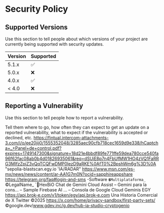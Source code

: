 # Security Policy

## Supported Versions

Use this section to tell people about which versions of your project are
currently being supported with security updates.

| Version | Supported          |
| ------- | ------------------ |
| 5.1.x   | :white_check_mark: |
| 5.0.x   | :x:                |
| 4.0.x   | :white_check_mark: |
| < 4.0   | :x:                |

## Reporting a Vulnerability

Use this section to tell people how to report a vulnerability.

Tell them where to go, how often they can expect to get an update on a
reported vulnerability, what to expect if the vulnerability is accepted or
declined, etc.
https://fintual.intercom-attachments-3.com/i/o/ee20jij0/1555352048/3285aec90cfb718cec1659d9e338/hCaptcha+_+Panel+de+control.pdf?expires=1749147300&signature=18d21e4bbdf89fe771ffe59dea780cce540fa96f62fac08ab0b4d01826935061&req=dSUiE8p7n4FbUfMW1HO4zVQ1FaRRG3MIfzZpiZ3vQqTCQFwDMP0IezD9aRKE%0AfT0%2BpshWm6g%3D%0A
"sepolia-blastscan.egy.io 'IA/RADAR"
https://www.msn.com/es-mx/news/news/content/ar-AA1G7m0N?ocid=sapphireappshare
https://telegram.org/faq#login-and-sms
-Software `💲Multiplataforma_ `©️LegalName_ `💠HexBiO
Chat de Gemini Cloud Assist – Gemini para la cons… – Sample Firebase AI … – Consola de Google Cloud Geminis EGY
https://api.brok-e.com/v1/token/egy/api.brok-e.com
Una Historia Comercial de  X  Twitter ©2025
https://x.com/home/privacy-sandbox/first-party-sets/
©️google.dev/www.gdev.inc/g.dev/hub-ia-studio-cryptogenio
